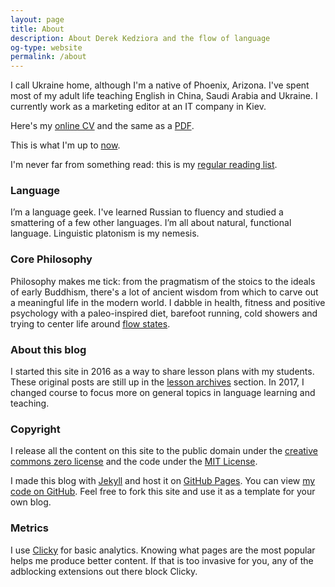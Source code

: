 ```yaml
---
layout: page
title: About
description: About Derek Kedziora and the flow of language
og-type: website
permalink: /about
---
```

I call Ukraine home, although I'm a native of Phoenix, Arizona. I've spent most of my adult life teaching English in China, Saudi Arabia and Ukraine. I currently work as a marketing editor at an IT company in Kiev.  

Here's my [online CV][0] and the same as a [PDF][1].

This is what I'm up to [now][2]. 

I'm never far from something read: this is my [regular reading list][3].
<!-- Here is my [book list][4] -->

### Language

I’m a language geek. I've learned Russian to fluency and studied a smattering of a few other languages. I’m all about natural, functional language. Linguistic platonism is my nemesis.

### Core Philosophy

Philosophy makes me tick: from the pragmatism of the stoics to the ideals of early Buddhism, there's a lot of ancient wisdom from which to carve out a meaningful life in the modern world. I dabble in health, fitness and positive psychology with a paleo-inspired diet, barefoot running, cold showers and trying to center life around [flow states][5].

### About this blog

I started this site in 2016 as a way to share lesson plans with my students. These original posts are still up in the [lesson archives][6] section. In 2017, I changed course to focus more on general topics in language learning and teaching.

### Copyright

I release all the content on this site to the public domain under the [creative commons zero license][7] and the code under the [MIT License][8].

I made this blog with [Jekyll][8] and host it on [GitHub Pages][9]. You can view [my code on GitHub][10]. Feel free to fork this site and use it as a template for your own blog.

### Metrics

I use [Clicky][11] for basic analytics. Knowing what pages are the most popular helps me produce better content. If that is too invasive for you, any of the adblocking extensions out there block Clicky.  

[0]: /cv
[1]: /pages/cv-kedziora.pdf
[2]: /now
[3]: /what-I-regularly-read
[5]: https://en.wikipedia.org/wiki/Flow_(psychology)
[6]: /lesson-archives/
[7]: https://creativecommons.org/publicdomain/zero/1.0/
[8]: https://github.com/derekkedziora/derekkedziora.github.io/blob/master/LICENSE.md
[9]: http://jekyllrb.com
[10]: https://pages.github.com
[11]: https://github.com/derekkedziora/derekkedziora.github.io
[12]: https://clicky.com
